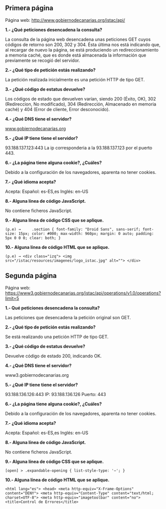 ## Primera página
Página web: http://www.gobiernodecanarias.org/istac/api/

  **1.- ¿Qué peticiones desencadena la consulta?**
	
La consulta de la página web desencadena unas peticiones GET cuyos códigos de retorno son 200, 302 y 304. Ésta última nos está indicando que, al recargar de nuevo la página, se está produciendo un redireccionamiento a memoria caché, que es donde está almacenada la información que previamente se recogió del servidor.

  **2.- ¿Qué tipo de petición estás realizando?**
	
La petición realizada inicialmente es una petición HTTP de tipo GET.

 **3.- ¿Qué código de estatus devuelve?**
 
Los códigos de estado que devuelven varían, siendo 200 (Éxito, OK),  302 (Redireccion, No modificado), 304 (Redirección, Almacenado en memoria caché) y 404 (Error de cliente, Error desconocido).

  **4.- ¿Qué DNS tiene el servidor?**
	
www.gobiernodecanarias.org

  **5.- ¿Qué IP tiene tiene el servidor?**
	
93.188.137.123:443
La ip corresponderia a la 93.188.137.123 por el puerto 443.

  **6.- ¿La página tiene alguna cookie?, ¿Cuáles?**
  
Debido a la configuración de los navegadores, aparenta no tener cookies.

  **7.- ¿Qué idioma acepta?**
  
Acepta:
Español: es-ES,es
Inglés: en-US

  **8.- Alguna línea de código JavaScript.**
  
No contiene ficheros JavaScript.

  **9.- Alguna línea de código CSS que se aplique.**
  
`(p.e) →    
.section {
   font-family: "Droid Sans", sans-serif;
   font-size: 15px;
   color: #000;
   max-width: 960px;
   margin: 0 auto;
   padding: 5px 0 0 0;
   clear: both;
}`

  **10.- Alguna línea de código HTML que se aplique.**
  
`(p.e) → <div class="izq"> <img src="/istac/resources/imagenes/logo_istac.jpg" alt=""> </div>`

## Segunda página
Página web: 
https://www3.gobiernodecanarias.org/istac/api/operations/v1.0/operations?limit=5 

**1.- Qué peticiones desencadena la consulta?**

Las peticiones que desencadena la petición original son GET.

**2.- ¿Qué tipo de petición estás realizando?**

Se está realizando una petición HTTP de tipo GET.

**3.- ¿Qué código de estatus devuelve?**

Devuelve código de estado 200, indicando OK.

**4.- ¿Qué DNS tiene el servidor?**

www3.gobiernodecanarias.org

**5.- ¿Qué IP tiene tiene el servidor?**

93.188.136.126:443
IP: 93.188.136.126
Puerto: 443

**6.- ¿La página tiene alguna cookie?, ¿Cuáles?**

Debido a la configuración de los navegadores, aparenta no tener cookies.

**7.- ¿Qué idioma acepta?**

Acepta:
Español: es-ES,es
Inglés: en-US

**8.- Alguna línea de código JavaScript.**

No contiene ficheros JavaScript.

**9.- Alguna línea de código CSS que se aplique.**

`[open] > .expandable-opening {
  list-style-type: '−';
}`

**10.- Alguna línea de código HTML que se aplique.**

`<html lang="es">
    <head>
        <meta http-equiv="X-Frame-Options" content="DENY">
        <meta http-equiv="Content-Type" content="text/html; charset=UTF-8">
        <meta http-equiv="imagetoolbar" content="no">
        <title>Control de Errores</title>`

